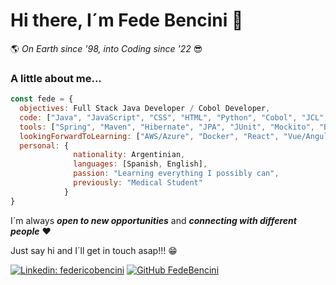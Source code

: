 # Hi there, I´m Fede Bencini 👋

:earth_americas: *On Earth since '98, into Coding since '22* :sunglasses:

### A little about me...
```javascript
const fede = {
  objectives: Full Stack Java Developer / Cobol Developer,
  code: ["Java", "JavaScript", "CSS", "HTML", "Python", "Cobol", "JCL", "SQL"],
  tools: ["Spring", "Maven", "Hibernate", "JPA", "JUnit", "Mockito", "Bootstrap", "MySQL"],
  lookingForwardToLearning: ["AWS/Azure", "Docker", "React", "Vue/Angular/Svelte" "Node", "MongoDB"],
  personal: {
              nationality: Argentinian,
              languages: [Spanish, English],
              passion: "Learning everything I possibly can",
              previously: "Medical Student"
            }
}
```


I´m always ***open to new opportunities*** and ***connecting with different people*** :heart:

Just say hi and I´ll get in touch asap!!! :grin:	

[![Linkedin: federicobencini](https://img.shields.io/badge/-federicobencini-blue?style=flat-square&logo=Linkedin&logoColor=white&link=https://www.linkedin.com/in/federicobencini/)](https://www.linkedin.com/in/federicobencini/)
[![GitHub FedeBencini](https://img.shields.io/github/followers/FedeBencini?label=follow&style=social)](https://github.com/FedeBencini)


<!--
**FedeBencini/FedeBencini** is a ✨ _special_ ✨ repository because its `README.md` (this file) appears on your GitHub profile.

Here are some ideas to get you started:

- 🔭 I’m currently working on ...
- 🌱 I’m currently learning ...
- 👯 I’m looking to collaborate on ...
- 🤔 I’m looking for help with ...
- 💬 Ask me about ...
- 📫 How to reach me: ...
- 😄 Pronouns: ...
- ⚡ Fun fact: ...
-->
